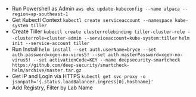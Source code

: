 * Run Powershell as Admin
`aws eks update-kubeconfig --name alpaca --region=ap-southeast-1`
* Get Kubectl Context
`kubectl create serviceaccount --namespace kube-system tiller`
* Create Tiller
`kubectl create clusterrolebinding tiller-cluster-role --clusterrole=cluster-admin --serviceaccount=kube-system:tiller`
`helm init --service-account tiller`
* Run Install
`helm install --set auth.userName=bryce --set auth.password=xgen-no-virus5! --set auth.masterPassword=xgen-no-virus5! --set activationCode=KEY --name deepsecurity-smartcheck https://github.com/deep-security/smartcheck-helm/archive/master.tar.gz`
* Get IP and Login via HTTPS
`kubectl get svc proxy -o jsonpath='{.status.loadBalancer.ingress[0].hostname}'`
* Add Registry, Filter by Lab Name